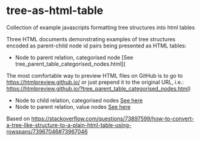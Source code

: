 # tree-as-html-table
Collection of example javascripts formatting tree structures into html tables

Three HTML documents demonstrating examples of tree structures encoded as parent-child node id pairs being presented as HTML tables:
- Node to parent relation, categorised node [See tree_parent_table_categorised_nodes.html](

The most comfortable way to preview HTML files on GitHub is to go to https://htmlpreview.github.io/ or just prepend it to the original URL, i.e.: https://htmlpreview.github.io/?tree_parent_table_categorised_nodes.html)
- Node to child relation, categorised nodes [See here](tree_child_table_categorised_nodes.html)
- Node to parent relation, value nodes [See here](tree_parent_table_leaf_value_rowed.html)

Based on https://stackoverflow.com/questions/73897599/how-to-convert-a-tree-like-structure-to-a-plain-html-table-using-rowspans/73967046#73967046
